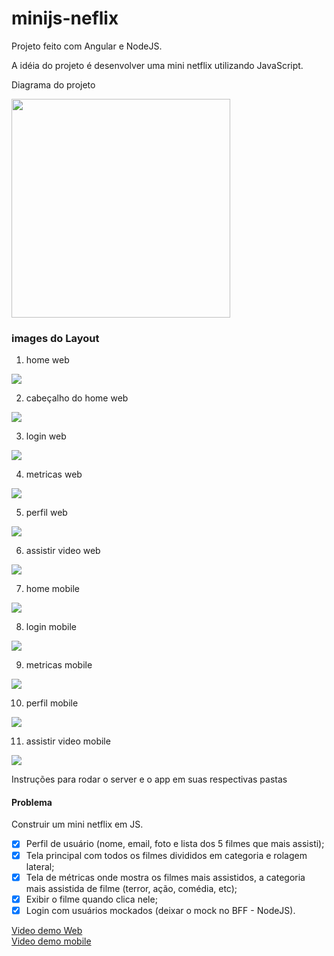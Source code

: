 # minijs-neflix

Projeto feito com Angular e NodeJS.

A idéia do projeto é desenvolver uma mini netflix utilizando JavaScript.

Diagrama do projeto

<img src="./imagens/projeto-junior.jpg" height="350" width="350">

### images do Layout

1. home web
<img src="./imagens/web-home.png">

2. cabeçalho do home web
<img src="./imagens/web-home2.png">

3. login web
<img src="./imagens/web-login.png">

4. metricas web
<img src="./imagens/web-metrics.png">

5. perfil web
<img src="./imagens/web-profile.png">

6. assistir video web
<img src="./imagens/web-show-video.png">

7. home mobile
<img src="./imagens/mobile-home-menu.png">

8. login mobile
<img src="./imagens/mobile-login.png">

9. metricas mobile
<img src="./imagens/mobile-metrics.png">

10. perfil mobile
<img src="./imagens/mobile-profile.png">

11. assistir video mobile
<img src="./imagens/mobile-show-film.png">

Instruções para rodar o server e o app em suas respectivas pastas

#### Problema
 Construir um mini netflix em JS.

 - [x] Perfil de usuário (nome, email, foto e lista dos 5 filmes que mais assisti);
 - [x] Tela principal com todos os filmes divididos em categoria e rolagem lateral;
 - [x] Tela de métricas onde mostra os filmes mais assistidos, a categoria mais assistida de filme (terror, ação, comédia, etc);
 - [x] Exibir o filme quando clica nele;
 - [x] Login com usuários mockados (deixar o mock no BFF - NodeJS).

[Video demo Web](https://drive.google.com/file/d/1IO5yUvpOCjhmtli9nXJ3NtD_QEdT9LBU/view)
<br>
[Video demo mobile](https://drive.google.com/file/d/1e-sAMqeGsQxJLc-eAiWaDvTbojbYpktZ/view)

